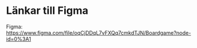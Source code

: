 # Länkar till Figma

Figma: https://www.figma.com/file/oqCjDDqL7vFXQq7cmkdTJN/Boardgame?node-id=0%3A1
